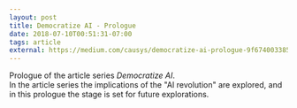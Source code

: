 ```yaml
---
layout: post
title: Democratize AI - Prologue
date: 2018-07-10T00:51:31-07:00
tags: article
external: https://medium.com/causys/democratize-ai-prologue-9f6740033856 
---
```

Prologue of the article series <i>Democratize AI</i>.<br>
In the article series the implications of the "AI revolution" are explored, and in this prologue the stage is set for future explorations.

<!--more-->

